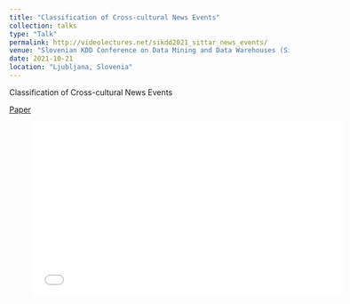 ```yaml
---
title: "Classification of Cross-cultural News Events"
collection: talks
type: "Talk"
permalink: http://videolectures.net/sikdd2021_sittar_news_events/
venue: "Slovenian KDD Conference on Data Mining and Data Warehouses (SiKDD)"
date: 2021-10-21
location: "Ljubljana, Slovenia"
---
```


Classification of Cross-cultural News Events

[Paper](https://ailab.ijs.si/dunja/SiKDD2021/Papers/Sittar+Mladenic.pdf)

<figure>
<iframe width="560" height="315" scrolling="no" src="sikdd2021_sittar_news_events/" frameborder="0" allowfullscreen></iframe>
</figure>
